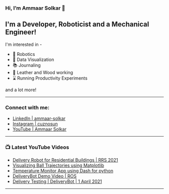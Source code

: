 ### Hi, I’m Ammaar Solkar 👋
## I'm a Developer, Roboticist and a Mechanical Engineer!

I'm interested in -
- :robot: Robotics
- :chocolate_bar: Data Visualization
- :books: Journaling
- :hammer: Leather and Wood working
- :hourglass: Running Productivity Experiments

and a lot more!

---
### Connect with me:

- [LinkedIn  | ammaar-solkar][linkedin]
- [Instagram | cuznosun][instagram]
- [YouTube   | Ammaar Solkar][youtube]

---
### :tv: Latest YouTube Videos
<!-- YOUTUBE:START -->
- [Delivery Robot for Residential Buildings | RRS 2021](https://www.youtube.com/watch?v=x3EsvzKLpjA)
- [Visualizing Ball Trajectories using Matplotlib](https://www.youtube.com/watch?v=Ac4HpQ0pLb8)
- [Temperature Monitor App using Dash for python](https://www.youtube.com/watch?v=yWvnplurRp4)
- [DeliveryBot Demo Video | ROS](https://www.youtube.com/watch?v=9i83VW3t_Xk)
- [Delivery Testing | DeliveryBot | 1 April 2021](https://www.youtube.com/watch?v=Ed1IPLX5QtA)
<!-- YOUTUBE:END -->

---
[linkedin]: https://www.linkedin.com/in/ammaar-solkar/
[instagram]: https://www.instagram.com/cuznosun/
[youtube]: https://www.youtube.com/c/AmmaarSolkar

<!---
ammaar8/ammaar8 is a ✨ special ✨ repository because its `README.md` (this file) appears on your GitHub profile.
You can click the Preview link to take a look at your changes.
--->
